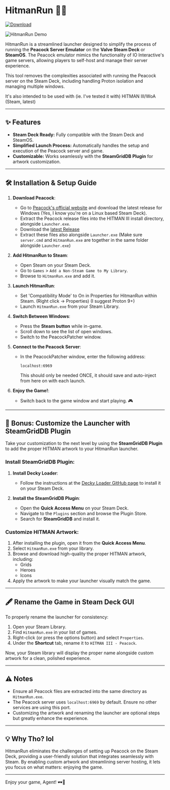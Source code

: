# HitmanRun 🎯🚀


[![Download](https://img.shields.io/badge/Download-Hitman--Peacock--SteamDeck--2.1a-brightgreen?style=for-the-badge)](https://github.com/wowitsjack/Hitman-Peacock-SteamDeck/releases/download/2.0/Hitman-Peacock-SteamDeck-2.1a.zip)

![HitmanRun Demo](https://github.com/wowitsjack/Hitman-Peacock-SteamDeck/raw/main/HitmanRun.gif) 


HitmanRun is a streamlined launcher designed to simplify the process of running the **Peacock Server Emulator** on the **Valve Steam Deck** or **SteamOS**. The Peacock emulator mimics the functionality of IO Interactive's game servers, allowing players to self-host and manage their server experience. 

This tool removes the complexities associated with running the Peacock server on the Steam Deck, including handling Proton isolation and managing multiple windows. 

It's also intended to be used with (ie. I've tested it with) HITMAN III/WoA (Steam, latest)

---

## ✨ Features
- **Steam Deck Ready:** Fully compatible with the Steam Deck and SteamOS.
- **Simplified Launch Process:** Automatically handles the setup and execution of the Peacock server and game.
- **Customizable:** Works seamlessly with the **SteamGridDB Plugin** for artwork customization.

---

## 🛠️ Installation & Setup Guide

1. **Download Peacock**:
   - Go to [Peacock's official website](https://thepeacockproject.org) and download the latest release for Windows (Yes, I know you're on a Linux based Steam Deck).
   - Extract the Peacock release files into the HITMAN III install directory, alongside `Launcher.exe`.
   - Download the [latest Release](https://github.com/wowitsjack/Hitman-Peacock-SteamDeck/releases/)
   - Extract these files also alongside `Launcher.exe` (Make sure `server.cmd` and `HitmanRun.exe` are together in the same folder alongside `Launcher.exe`)

2. **Add HitmanRun to Steam**:
   - Open Steam on your Steam Deck.
   - Go to `Games` > `Add a Non-Steam Game to My Library`.
   - Browse to `HitmanRun.exe` and add it.

3. **Launch HitmanRun**:
   - Set 'Compatibility Mode' to On in Properties for HitmanRun within Steam. (Right click -> Properties) (I suggest Proton 9+)
   - Launch `HitmanRun.exe` from your Steam Library.

5. **Switch Between Windows**:
   - Press the **Steam button** while in-game.
   - Scroll down to see the list of open windows.
   - Switch to the PeacockPatcher window.

6. **Connect to the Peacock Server**:
   - In the PeacockPatcher window, enter the following address:
     ```
     localhost:6969
     ```
     This should only be needed ONCE, it should save and auto-inject from here on with each launch.

7. **Enjoy the Game!**:
   - Switch back to the game window and start playing. 🎮

---

## 🎨 Bonus: Customize the Launcher with SteamGridDB Plugin

Take your customization to the next level by using the **SteamGridDB Plugin** to add the proper HITMAN artwork to your HitmanRun launcher.

### Install SteamGridDB Plugin:
1. **Install Decky Loader**:
   - Follow the instructions at the [Decky Loader GitHub page](https://github.com/SteamDeckHomebrew/decky-loader) to install it on your Steam Deck.
   
2. **Install the SteamGridDB Plugin**:
   - Open the **Quick Access Menu** on your Steam Deck.
   - Navigate to the `Plugins` section and browse the Plugin Store.
   - Search for **SteamGridDB** and install it.

### Customize HITMAN Artwork:
1. After installing the plugin, open it from the **Quick Access Menu**.
2. Select `HitmanRun.exe` from your library.
3. Browse and download high-quality the proper HITMAN artwork, including:
   - Grids
   - Heroes
   - Icons
4. Apply the artwork to make your launcher visually match the game.

---

## 🖋️ Rename the Game in Steam Deck GUI

To properly rename the launcher for consistency:
1. Open your Steam Library.
2. Find `HitmanRun.exe` in your list of games.
3. Right-click (or press the options button) and select `Properties`.
4. Under the **Shortcut** tab, rename it to `HITMAN III - Peacock`.

Now, your Steam library will display the proper name alongside custom artwork for a clean, polished experience.

---

## ⚠️ Notes
- Ensure all Peacock files are extracted into the same directory as `HitmanRun.exe`.
- The Peacock server uses `localhost:6969` by default. Ensure no other services are using this port.
- Customizing the artwork and renaming the launcher are optional steps but greatly enhance the experience.

---


## 💡 Why Tho? lol
HitmanRun eliminates the challenges of setting up Peacock on the Steam Deck, providing a user-friendly solution that integrates seamlessly with Steam. By enabling custom artwork and streamlining server hosting, it lets you focus on what matters: enjoying the game.

---

Enjoy your game, Agent! 🕶️🔫
